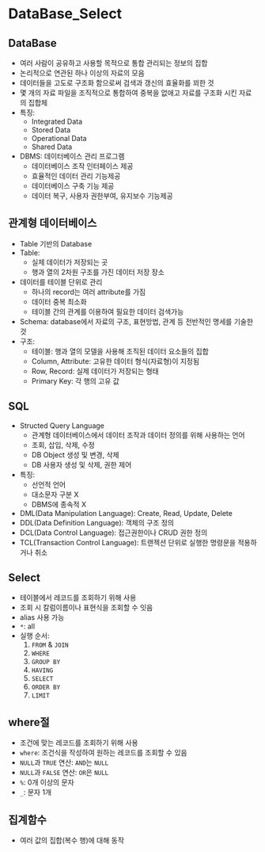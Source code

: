 # DataBase_Select

## DataBase
* 여러 사람이 공유하고 사용할 목적으로 통합 관리되는 정보의 집합
* 논리적으로 연관된 하나 이상의 자료의 모음
* 데이터들을 고도로 구조화 함으로써 검색과 갱신의 효율화를 꾀한 것
* 몇 개의 자료 파일을 조직적으로 통합하여 중복을 없애고 자료를 구조화 시킨 자료의 집합체
* 특징:
    - Integrated Data
    - Stored Data
    - Operational Data
    - Shared Data
* DBMS: 데이터베이스 관리 프로그램
    - 데이터베이스 조작 인터페이스 제공
    - 효율적인 데이터 관리 기능제공
    - 데이터베이스 구축 기능 제공
    - 데이터 복구, 사용자 권한부여, 유지보수 기능제공

## 관계형 데이터베이스
* Table 기반의 Database
* Table:
    - 실제 데이터가 저장되는 곳
    - 행과 열의 2차원 구조를 가진 데이터 저장 장소
* 데이터를 테이블 단위로 관리
    - 하나의 record는 여러 attribute를 가짐
    - 데이터 중복 최소화
    - 테이블 간의 관계를 이용하여 필요한 데이터 검색가능
* Schema: database에서 자료의 구조, 표현방법, 관계 등 전반적인 명세를 기술한 것
* 구조:
    - 테이블: 행과 열의 모델을 사용해 조직된 데이터 요소들의 집합
    - Column, Attribute: 고유한 데이터 형식(자료형)이 지정됨
    - Row, Record: 실제 데이터가 저장되는 형태
    - Primary Key: 각 행의 고유 값

## SQL
* Structed Query Language
    - 관계형 데이터베이스에서 데이터 조작과 데이터 정의를 위해 사용하는 언어
    - 조회, 삽입, 삭제, 수정
    - DB Object 생성 및 변경, 삭제
    - DB 사용자 생성 및 삭제, 권한 제어
* 특징:
    - 선언적 언어
    - 대소문자 구분 X
    - DBMS에 종속적 X
* DML(Data Manipulation Language): Create, Read, Update, Delete
* DDL(Data Definition Language): 객체의 구조 정의
* DCL(Data Control Language): 접근권한이나 CRUD 권한 정의
* TCL(Transaction Control Language): 트랜젝션 단위로 실행한 명령문을 적용하거나 취소

## Select
* 테이블에서 레코드를 조회하기 위해 사용
* 조회 시 칼럼이름이나 표현식을 조회할 수 잇음
* alias 사용 가능
* `*`: all
* 실행 순서: 
    1. `FROM` & `JOIN`
    2. `WHERE`
    3. `GROUP BY`
    4. `HAVING`
    5. `SELECT`
    6. `ORDER BY`
    7. `LIMIT`

## where절
* 조건에 맞는 레코드를 조회하기 위해 사용
* `where`: 조건식을 작성하여 원하는 레코드를 조회할 수 있음
* `NULL`과 `TRUE` 연산: `AND`는 `NULL`
* `NULL`과 `FALSE` 연산: `OR`은 `NULL`
* `%`: 0개 이상의 문자
* `_`: 문자 1개

## 집계함수
* 여러 값의 집합(복수 행)에 대해 동작